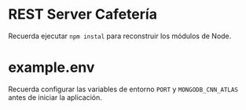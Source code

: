 # REST Server Cafetería
Recuerda ejecutar ```npm instal``` para reconstruir los módulos de Node.

# example.env
Recuerda configurar las variables de entorno ```PORT``` y ```MONGODB_CNN_ATLAS``` antes de iniciar la aplicación.
